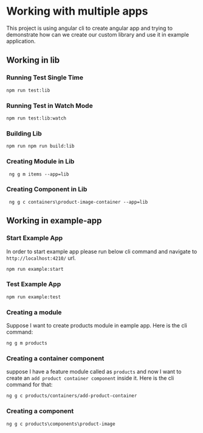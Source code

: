 # Working with multiple apps
This project is using angular cli to create angular app and trying to demonstrate how can we create our custom library and use it in example application.

## Working in lib

### Running Test Single Time
```
npm run test:lib
```

### Running Test in Watch Mode
```
npm run test:lib:watch
```

### Building Lib
```
npm run npm run build:lib
```

### Creating Module in Lib
```
 ng g m items --app=lib
```

### Creating Component in Lib
```
 ng g c containers\product-image-container --app=lib
```


## Working in example-app

### Start Example App
In order to start example app please run below cli command and navigate to `http://localhost:4210/` url.
```
npm run example:start
```

### Test Example App
```
npm run example:test
```

### Creating a module
Suppose I want to create products module in eample app. Here is the cli command:
```
ng g m products
```

### Creating a container component
suppose I have a feature module called as `products` and now I want to create an `add product container component` inside it. Here is the cli command for that:
```
ng g c products/containers/add-product-container 
```

### Creating a component
```
ng g c products\components\product-image
```